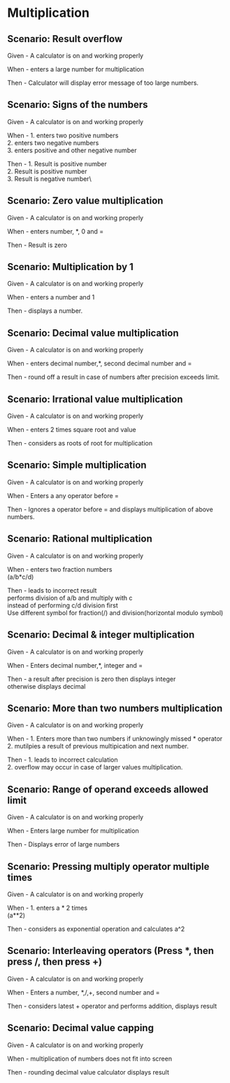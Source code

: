# Multiplication

## Scenario: Result overflow

Given - A calculator is on and working properly

When - enters a large number for multiplication

Then - Calculator will display error message of too large numbers.

## Scenario: Signs of the numbers

Given - A calculator is on and working properly

When - 1. enters two positive numbers\
       2. enters two negative numbers\
       3. enters positive and other negative number

Then - 1. Result is positive number\
       2. Result is positive number\
       3. Result is negative number\

## Scenario: Zero value multiplication

Given - A calculator is on and working properly

When - enters number, *, 0 and =

Then - Result is zero

## Scenario: Multiplication by 1

Given - A calculator is on and working properly

When - enters a number and 1

Then - displays a number.  

## Scenario: Decimal value multiplication

Given - A calculator is on and working properly

When - enters  decimal number,*, second decimal number and =

Then - round off a result in case of numbers after precision exceeds limit.

## Scenario: Irrational value multiplication

Given - A calculator is on and working properly

When - enters 2 times square root and value  

Then -  considers as roots of root for multiplication

## Scenario: Simple multiplication

Given - A calculator is on and working properly

When - Enters a any operator before =

Then - Ignores a operator before = and displays multiplication of above numbers.

## Scenario: Rational multiplication

Given - A calculator is on and working properly

When - enters two fraction numbers\
       (a/b*c/d)

Then -  leads to incorrect result\
        performs division of a/b and multiply with c\
        instead of performing c/d division first\
        Use different symbol for fraction(/) and division(horizontal modulo symbol)

## Scenario: Decimal & integer multiplication

Given - A calculator is on and working properly

When - Enters decimal number,*, integer and =

Then - a result after precision is zero then displays integer\
       otherwise displays decimal

## Scenario: More than two numbers multiplication

Given - A calculator is on and working properly

When - 1. Enters more than two numbers if unknowingly missed * operator\
       2. mutilpies a result of previous multipication and next number.

Then - 1. leads to incorrect calculation\
       2. overflow may occur in case of larger values multiplication.

## Scenario: Range of operand exceeds allowed limit

Given - A calculator is on and working properly

When - Enters large number for multiplication

Then - Displays error of large numbers

## Scenario: Pressing multiply operator multiple times

Given - A calculator is on and working properly

When - 1. enters a * 2 times\
       (a**2)

Then - considers as exponential operation and calculates a^2

## Scenario: Interleaving operators (Press *, then press /, then press +)

Given - A calculator is on and working properly

When - Enters a number, *,/,+, second number and =

Then - considers latest + operator and performs addition, displays result

## Scenario: Decimal value capping

Given - A calculator is on and working properly

When - multiplication of numbers does not fit into screen

Then - rounding decimal value calculator displays result
